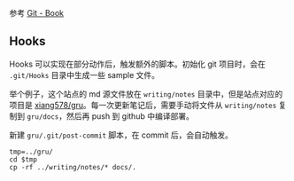 参考 [Git - Book](https://git-scm.com/book/zh/v2)

## Hooks

Hooks 可以实现在部分动作后，触发额外的脚本。初始化 git 项目时，会在 `.git/Hooks`  目录中生成一些 sample 文件。

举个例子，这个站点的 md 源文件放在 `writing/notes` 目录中，但是站点对应的项目是 [xiang578/gru](https://github.com/xiang578/gru)。每一次更新笔记后，需要手动将文件从 `writing/notes` 复制到 `gru/docs`，然后再 push 到 github 中编译部署。

新建  `gru/.git/post-commit` 脚本，在 commit 后，会自动触发。

```shell
tmp=../gru/
cd $tmp
cp -rf ../writing/notes/* docs/.
```
